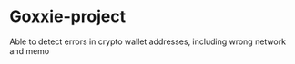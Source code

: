 # Goxxie-project
Able to detect errors in crypto wallet addresses, including wrong network and memo
